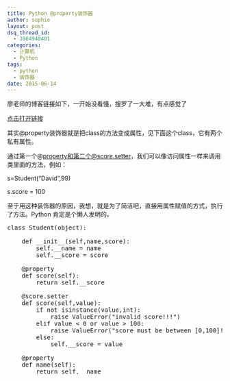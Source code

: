 ```yaml
---
title: Python @property装饰器
author: sophie
layout: post
dsq_thread_id:
  - 3964940401
categories:
  - 计算机
  - Python
tags:
  - python
  - 装饰器
date: 2015-06-14
---
```

廖老师的博客链接如下，一开始没看懂，搜罗了一大堆，有点感觉了

<a href="http://www.liaoxuefeng.com/wiki/001374738125095c955c1e6d8bb493182103fac9270762a000/001386820062641f3bcc60a4b164f8d91df476445697b9e000" target="_blank">点击打开链接</a>

其实@property装饰器就是把class的方法变成属性，见下面这个class，它有两个私有属性。

通过第一个@property和第二个@score.setter，我们可以像访问属性一样来调用类里面的方法，例如：

s=Student(&#8220;David&#8221;,99)

s.score = 100

至于用这种装饰器的原因，我想，就是为了简洁吧，直接用属性赋值的方式，执行了方法。Python 肯定是个懒人发明的。

<pre class="lang:python decode:true ">class Student(object):

    def __init__(self,name,score):
        self.__name = name
        self.__score = score

    @property
    def score(self):
        return self.__score

    @score.setter
    def score(self,value):
        if not isinstance(value,int):
            raise ValueError("invalid score!!!")
        elif value &lt; 0 or value &gt; 100:
            raise ValueError("score must be between [0,100]!!!")
        else:
            self.__score = value

    @property
    def name(self):
        return self.__name</pre>

&nbsp;